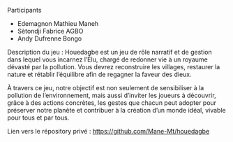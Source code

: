 Participants
 - Edemagnon Mathieu Maneh
 - Sètondji Fabrice AGBO
 - Andy Dufrenne Bongo

Description du jeu : 
Houedagbe est un jeu de rôle narratif et de gestion dans lequel vous incarnez l’Élu, chargé de redonner vie à un royaume dévasté par la pollution. Vous devrez reconstruire les villages, restaurer la nature et rétablir l’équilibre afin de regagner la faveur des dieux.

À travers ce jeu, notre objectif est non seulement de sensibiliser à la pollution de l’environnement, mais aussi d’inviter les joueurs à découvrir, grâce à des actions concrètes, les gestes que chacun peut adopter pour préserver notre planète et contribuer à la création d’un monde idéal, vivable pour tous et par tous.


Lien vers le répository privé : https://github.com/Mane-Mt/houedagbe
